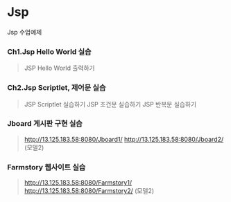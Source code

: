 # Jsp
Jsp 수업예제

### Ch1.Jsp Hello World 실습
> JSP Hello World 출력하기

### Ch2.Jsp Scriptlet, 제어문 실습
> JSP Scriptlet 실습하기
> JSP 조건문 실습하기
> JSP 반복문 실습하기

### Jboard 게시판 구현 실습
> http://13.125.183.58:8080/Jboard1/
> http://13.125.183.58:8080/Jboard2/ (모델2)

### Farmstory 웹사이트 실습
> http://13.125.183.58:8080/Farmstory1/
> http://13.125.183.58:8080/Farmstory2/ (모델2)
